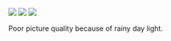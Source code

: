 ![]({{site.url}}/images/sierpinski_cards/sierpinski_top.jpg)
![]({{site.url}}/images/sierpinski_cards/sierpinski_side.jpg)
![]({{site.url}}/images/sierpinski_cards/many_cards.jpg)

Poor picture quality because of rainy day light.
